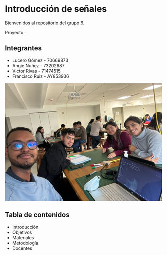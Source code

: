 # Introducción de señales

Bienvenidos al repositorio del grupo 6.

Proyecto: 

## Integrantes 

-  Lucero Gómez - 70669873
- Angie Nuñez - 73202687
- Victor Rivas - 71474515
- Francisco Ruiz - AY853936 

![Foto integrantes del grupo 6](img/integrantes.jpg)

## Tabla de contenidos

- Introducción
- Objetivos
- Materiales
- Metodología 
- Docentes 

